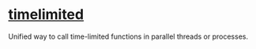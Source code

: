 # [timelimited](https://github.com/rtmigo/timelimited_py#readme)

Unified way to call time-limited functions in parallel threads or processes.